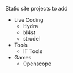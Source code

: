 
Static site projects to add
- Live Coding
  - Hydra
  - bl4st
  - strudel
- Tools
  - IT Tools
- Games
  - Openscope 
